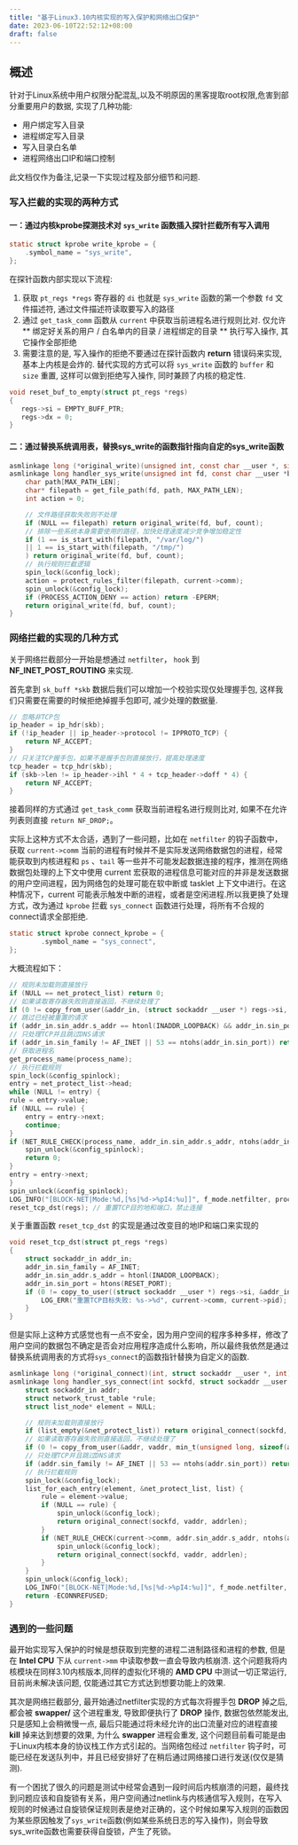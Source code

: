 ```yaml
---
title: "基于Linux3.10内核实现的写入保护和网络出口保护"
date: 2023-06-10T22:52:12+08:00
draft: false
---
```


## 概述

针对于Linux系统中用户权限分配混乱,以及不明原因的黑客提取root权限,危害到部分重要用户的数据, 实现了几种功能:

 - 用户绑定写入目录
 - 进程绑定写入目录
 - 写入目录白名单
 - 进程网络出口IP和端口控制

此文档仅作为备注,记录一下实现过程及部分细节和问题.

### 写入拦截的实现的两种方式

#### 一：通过内核kprobe探测技术对 `sys_write` 函数插入探针拦截所有写入调用

```c
static struct kprobe write_kprobe = {  
	.symbol_name = "sys_write",  
};
```
在探针函数内部实现以下流程:

 1. 获取 `pt_regs *regs` 寄存器的 `di` 也就是 `sys_write` 函数的第一个参数 `fd` 文件描述符, 通过文件描述符读取要写入的路径
 2. 通过 `get_task_comm` 函数从 `current` 中获取当前进程名进行规则比对. 仅允许 ** 绑定好关系的用户 / 白名单内的目录 / 进程绑定的目录 ** 执行写入操作, 其它操作全部拒绝
 3. 需要注意的是, 写入操作的拒绝不要通过在探针函数内 **return** 错误码来实现, 基本上内核是会炸的. 替代实现的方式可以将 `sys_write` 函数的 `buffer` 和 `size` 重置, 这样可以做到拒绝写入操作, 同时兼顾了内核的稳定性.
 
 ```c
 void reset_buf_to_empty(struct pt_regs *regs)  
{  
	regs->si = EMPTY_BUFF_PTR;  
	regs->dx = 0;  
}
 ```

#### 二：通过替换系统调用表，替换sys_write的函数指针指向自定的sys_write函数

```c
asmlinkage long (*original_write)(unsigned int, const char __user *, size_t); // 存储原始的 sys_write 地址
asmlinkage long handler_sys_write(unsigned int fd, const char __user *buf, size_t count) {
    char path[MAX_PATH_LEN];
    char* filepath = get_file_path(fd, path, MAX_PATH_LEN);
    int action = 0;

    // 文件路径获取失败则不处理
    if (NULL == filepath) return original_write(fd, buf, count);
    // 排除一些系统本身需要使用的路径，加快处理速度减少竞争增加稳定性
    if (1 == is_start_with(filepath, "/var/log/")
    || 1 == is_start_with(filepath, "/tmp/")
    ) return original_write(fd, buf, count);
    // 执行规则拦截逻辑
    spin_lock(&config_lock);
    action = protect_rules_filter(filepath, current->comm);
    spin_unlock(&config_lock);
    if (PROCESS_ACTION_DENY == action) return -EPERM;
    return original_write(fd, buf, count);
}
```


### 网络拦截的实现的几种方式

关于网络拦截部分一开始是想通过 `netfilter`， `hook` 到 **NF_INET_POST_ROUTING** 来实现.

首先拿到 `sk_buff *skb` 数据后我们可以增加一个校验实现仅处理握手包, 这样我们只需要在需要的时候拒绝掉握手包即可, 减少处理的数据量.
```c
// 忽略非TCP包  
ip_header = ip_hdr(skb);  
if (!ip_header || ip_header->protocol != IPPROTO_TCP) {  
	return NF_ACCEPT;  
}  
// 只关注TCP握手包，如果不是握手包则直接放行，提高处理速度  
tcp_header = tcp_hdr(skb);  
if (skb->len != ip_header->ihl * 4 + tcp_header->doff * 4) {  
	return NF_ACCEPT;  
}
```
接着同样的方式通过 `get_task_comm` 获取当前进程名进行规则比对, 如果不在允许列表则直接 `return NF_DROP;`。

实际上这种方式不太合适，遇到了一些问题，比如在 `netfilter` 的钩子函数中， 获取 `current->comm` 当前的进程有时候并不是实际发送网络数据包的进程，经常能获取到内核进程和 `ps` 、`tail` 等一些并不可能发起数据连接的程序，推测在网络数据包处理的上下文中使用 current 宏获取的进程信息可能对应的并非是发送数据的用户空间进程，因为网络包的处理可能在软中断或 tasklet 上下文中进行。在这种情况下，current 可能表示触发中断的进程，或者是空闲进程.所以我更换了处理方式，改为通过 `kprobe` 拦截 `sys_connect` 函数进行处理，将所有不合规的connect请求全部拒绝.

```c
static struct kprobe connect_kprobe = {
        .symbol_name = "sys_connect",
};

```

大概流程如下：

```c
// 规则未加载则直接放行
if (NULL == net_protect_list) return 0;
// 如果读取寄存器失败则直接返回，不继续处理了
if (0 != copy_from_user(&addr_in, (struct sockaddr __user *) regs->si, min((unsigned long) regs->dx, (unsigned long) sizeof(addr_in)))) return 0;
// 跳过已经被重置的请求
if (addr_in.sin_addr.s_addr == htonl(INADDR_LOOPBACK) && addr_in.sin_port == htons(RESET_PORT)) return 0;
// 只处理TCP并且跳过DNS请求
if (addr_in.sin_family != AF_INET || 53 == ntohs(addr_in.sin_port)) return 0;
// 获取进程名
get_process_name(process_name);
// 执行拦截规则
spin_lock(&config_spinlock);
entry = net_protect_list->head;
while (NULL != entry) {
rule = entry->value;
if (NULL == rule) {
    entry = entry->next;
    continue;
}
if (NET_RULE_CHECK(process_name, addr_in.sin_addr.s_addr, ntohs(addr_in.sin_port), rule)) {
    spin_unlock(&config_spinlock);
    return 0;
}
entry = entry->next;
}
spin_unlock(&config_spinlock);
LOG_INFO("[BLOCK-NET|Mode:%d,[%s|%d->%pI4:%u]]", f_mode.netfilter, process_name, current->pid, &addr_in.sin_addr, ntohs(addr_in.sin_port));
reset_tcp_dst(regs); // 重置TCP目的地和端口，禁止连接
```

关于重置函数 `reset_tcp_dst` 的实现是通过改变目的地IP和端口来实现的

```c
void reset_tcp_dst(struct pt_regs *regs)
{
    struct sockaddr_in addr_in;
    addr_in.sin_family = AF_INET;
    addr_in.sin_addr.s_addr = htonl(INADDR_LOOPBACK);
    addr_in.sin_port = htons(RESET_PORT);
    if (0 != copy_to_user((struct sockaddr __user *) regs->si, &addr_in, min((unsigned long) regs->dx, (unsigned long)sizeof(addr_in)))) {
        LOG_ERR("重置TCP目标失败: %s->%d", current->comm, current->pid);
    }
}
```

但是实际上这种方式感觉也有一点不安全，因为用户空间的程序多种多样，修改了用户空间的数据包不确定是否会对应用程序造成什么影响，所以最终我依然是通过替换系统调用表的方式将`sys_connect`的函数指针替换为自定义的函数.

```c
asmlinkage long (*original_connect)(int, struct sockaddr __user *, int); // 存储原始的 sys_connect 地址
asmlinkage long handler_sys_connect(int sockfd, struct sockaddr __user *vaddr, int addrlen) {
    struct sockaddr_in addr;
    struct network_trust_table *rule;
    struct list_node* element = NULL;

    // 规则未加载则直接放行
    if (list_empty(&net_protect_list)) return original_connect(sockfd, vaddr, addrlen);
    // 如果读取寄存器失败则直接返回，不继续处理了
    if (0 != copy_from_user(&addr, vaddr, min_t(unsigned long, sizeof(addr), addrlen))) return original_connect(sockfd, vaddr, addrlen);
    // 只处理TCP并且跳过DNS请求
    if (addr.sin_family != AF_INET || 53 == ntohs(addr.sin_port)) return original_connect(sockfd, vaddr, addrlen);
    // 执行拦截规则
    spin_lock(&config_lock);
    list_for_each_entry(element, &net_protect_list, list) {
        rule = element->value;
        if (NULL == rule) {
            spin_unlock(&config_lock);
            return original_connect(sockfd, vaddr, addrlen);
        }
        if (NET_RULE_CHECK(current->comm, addr.sin_addr.s_addr, ntohs(addr.sin_port), rule)) {
            spin_unlock(&config_lock);
            return original_connect(sockfd, vaddr, addrlen);
        }
    }
    spin_unlock(&config_lock);
    LOG_INFO("[BLOCK-NET|Mode:%d,[%s|%d->%pI4:%u]]", f_mode.netfilter, current->comm, current->pid, &addr.sin_addr, ntohs(addr.sin_port));
    return -ECONNREFUSED;
}
```

### 遇到的一些问题

最开始实现写入保护的时候是想获取到完整的进程二进制路径和进程的参数, 但是在 **Intel CPU** 下从 `current->mm` 中读取参数一直会导致内核崩溃. 这个问题我将内核模块在同样3.10内核版本,同样的虚拟化环境的 **AMD CPU** 中测试一切正常运行, 目前尚未解决该问题, 仅能通过其它方式达到想要功能上的效果.

其次是网络拦截部分, 最开始通过netfilter实现的方式每次将握手包 **DROP** 掉之后, 都会被 **swapper/** 这个进程重发, 导致即便执行了 **DROP** 操作, 数据包依然能发出, 只是感知上会稍微慢一点, 最后只能通过将未经允许的出口流量对应的进程直接 **kill** 掉来达到想要的效果, 为什么 **swapper** 进程会重发, 这个问题目前看可能是由于Linux内核本身的协议栈工作方式引起的。当网络包经过 `netfilter` 钩子时，可能已经在发送队列中，并且已经安排好了在稍后通过网络接口进行发送(仅仅是猜测).

有一个困扰了很久的问题是测试中经常会遇到一段时间后内核崩溃的问题，最终找到问题应该和自旋锁有关系，用户空间通过netlink与内核通信写入规则，在写入规则的时候通过自旋锁保证规则表是绝对正确的，这个时候如果写入规则的函数因为某些原因触发了`sys_write`函数(例如某些系统日志的写入操作)，则会导致sys_write函数也需要获得自旋锁，产生了死锁。

